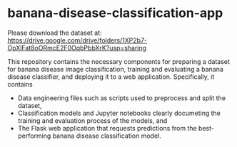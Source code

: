 # banana-disease-classification-app

Please download the dataset at: 
[https://drive.google.com/drive/folders/1XP2b7-OpXlFat8oORmcE2F0OqbPbbXrK?usp=sharing
](url)

This repository contains the necessary components for preparing a dataset for banana disease image classification, training and evaluating a banana disease classifier, and deploying it to a web application. Specifically, it contains
  - Data engineering files such as scripts used to preprocess and split the dataset,
  - Classification models and Jupyter notebooks clearly documeting the training and evaluation process of the models, and
  - The Flask web application that requests predictions from the best-performing banana disease classification model.
